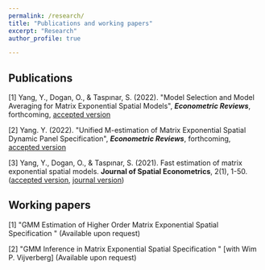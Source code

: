 ```yaml
---
permalink: /research/
title: "Publications and working papers"
excerpt: "Research"
author_profile: true

---
```

## Publications

[1] Yang, Y., Dogan, O., & Taspınar, S. (2022). "Model Selection and Model Averaging for Matrix Exponential Spatial Models", **_Econometric Reviews_**, forthcoming, [accepted version](http://yeyang1.github.io/files/ch4_MS_version_on_website.pdf)

[2] Yang. Y. (2022). "Unified M-estimation of Matrix Exponential Spatial Dynamic Panel Specification", **_Econometric Reviews_**, forthcoming, [accepted version](http://yeyang1.github.io/files/ch_3_MESDPS_version_on_website.pdf)

[3] Yang, Y., Dogan, O., & Taspınar, S. (2021). Fast estimation of matrix exponential spatial models. **Journal of Spatial Econometrics**, 2(1), 1-50. ([accepted version](http://yeyang1.github.io/files/journal_version.pdf), [journal version]( https://link.springer.com/article/10.1007/s43071-021-00015-2))

## Working papers

[1] "GMM Estimation of Higher Order Matrix Exponential Spatial Specification " (Available upon request)	

[2] "GMM Inference in Matrix Exponential Spatial Specification " [with Wim P. Vijverberg] (Available upon request)


